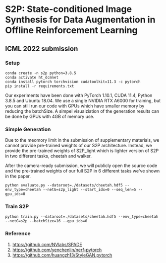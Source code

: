 # S2P: State-conditioned Image Synthesis for Data Augmentation in Offline Reinforcement Learning

## ICML 2022 submission

### Setup
```shell
conda create -n s2p python=3.8.5
conda activate ht_dcmnet
conda install pytorch torchvision cudatoolkit=11.3 -c pytorch
pip install -r requirements.txt
```
Our experiments have been done with PyTorch 1.10.1, CUDA 11.4, Python 3.8.5 and Ubuntu 18.04. We use  a single NVIDIA RTX A6000 for training, but you can still run our code with GPUs which have smaller memory by reducing the batchSize. A simpel visualziation of the generation results can be done by GPUs with 4GB of memory use.

### Simple Generation
Due to the meomory limit in the submission of supplementary materials, we cannot provide pre-trained weights of our S2P architecture. Instead, we provide the pre-trained weights of S2P_light which is lighter version of S2P in two different tasks, cheetah and walker.

After the camera-ready submission, we will publicly open the source code and the pre-trained weights of our full S2P in 6 different tasks we've shown in the paper.
```shell
python evaluate.py --dataroot=./datasets/cheetah.hdf5 --env_type=cheetah --netG=s2p_light --start_idx=0 --seq_len=5 --gpu_ids=0
```

### Train S2P

```shell
python train.py --dataroot=./datasets/cheetah.hdf5 --env_type=cheetah --netG=s2p --batchSize=16 --gpu_ids=0
```

### Reference
1. https://github.com/NVlabs/SPADE
2. https://github.com/yenchenlin/nerf-pytorch
3. https://github.com/huangzh13/StyleGAN.pytorch
